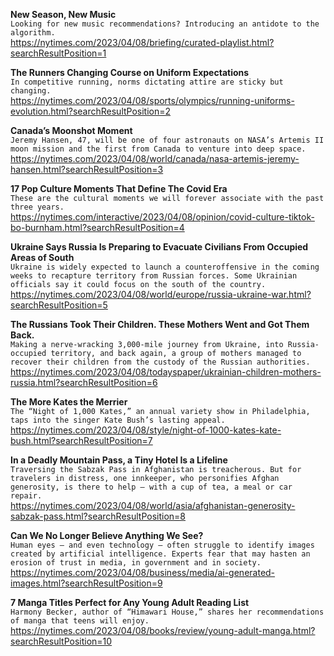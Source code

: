 **New Season, New Music**\
`Looking for new music recommendations? Introducing an antidote to the algorithm.`\
https://nytimes.com/2023/04/08/briefing/curated-playlist.html?searchResultPosition=1

**The Runners Changing Course on Uniform Expectations**\
`In competitive running, norms dictating attire are sticky but changing.`\
https://nytimes.com/2023/04/08/sports/olympics/running-uniforms-evolution.html?searchResultPosition=2

**Canada’s Moonshot Moment**\
`Jeremy Hansen, 47, will be one of four astronauts on NASA’s Artemis II moon mission and the first from Canada to venture into deep space.`\
https://nytimes.com/2023/04/08/world/canada/nasa-artemis-jeremy-hansen.html?searchResultPosition=3

**17 Pop Culture Moments That Define The Covid Era**\
`These are the cultural moments we will forever associate with the past three years.`\
https://nytimes.com/interactive/2023/04/08/opinion/covid-culture-tiktok-bo-burnham.html?searchResultPosition=4

**Ukraine Says Russia Is Preparing to Evacuate Civilians From Occupied Areas of South**\
`Ukraine is widely expected to launch a counteroffensive in the coming weeks to recapture territory from Russian forces. Some Ukrainian officials say it could focus on the south of the country.`\
https://nytimes.com/2023/04/08/world/europe/russia-ukraine-war.html?searchResultPosition=5

**The Russians Took Their Children. These Mothers Went and Got Them Back.**\
`Making a nerve-wracking 3,000-mile journey from Ukraine, into Russia-occupied territory, and back again, a group of mothers managed to recover their children from the custody of the Russian authorities.`\
https://nytimes.com/2023/04/08/todayspaper/ukrainian-children-mothers-russia.html?searchResultPosition=6

**The More Kates the Merrier**\
`The “Night of 1,000 Kates,” an annual variety show in Philadelphia, taps into the singer Kate Bush’s lasting appeal.`\
https://nytimes.com/2023/04/08/style/night-of-1000-kates-kate-bush.html?searchResultPosition=7

**In a Deadly Mountain Pass, a Tiny Hotel Is a Lifeline**\
`Traversing the Sabzak Pass in Afghanistan is treacherous. But for travelers in distress, one innkeeper, who personifies Afghan generosity, is there to help — with a cup of tea, a meal or car repair.`\
https://nytimes.com/2023/04/08/world/asia/afghanistan-generosity-sabzak-pass.html?searchResultPosition=8

**Can We No Longer Believe Anything We See?**\
`Human eyes — and even technology — often struggle to identify images created by artificial intelligence. Experts fear that may hasten an erosion of trust in media, in government and in society.`\
https://nytimes.com/2023/04/08/business/media/ai-generated-images.html?searchResultPosition=9

**7 Manga Titles Perfect for Any Young Adult Reading List**\
`Harmony Becker, author of “Himawari House,” shares her recommendations of manga that teens will enjoy.`\
https://nytimes.com/2023/04/08/books/review/young-adult-manga.html?searchResultPosition=10

